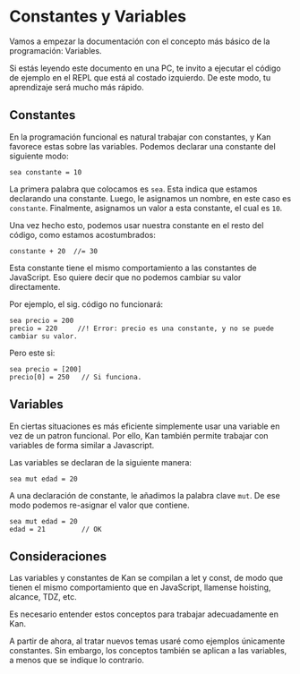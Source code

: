 # Constantes y Variables

Vamos a empezar la documentación con el concepto más básico de la programación:
Variables.

Si estás leyendo este documento en una PC, te invito a ejecutar el código de ejemplo
en el REPL que está al costado izquierdo. De este modo, tu aprendizaje será mucho
más rápido.


## Constantes


En la programación funcional es natural trabajar con constantes, y Kan favorece
estas sobre las variables. Podemos declarar una constante del siguiente modo:

```
sea constante = 10
```

La primera palabra que colocamos es `sea`. Esta indica que estamos declarando
una constante. Luego, le asignamos un nombre, en este caso es `constante`.
Finalmente, asignamos un valor a esta constante, el cual es `10`.

Una vez hecho esto, podemos usar nuestra constante en el resto del código,
como estamos acostumbrados:

```
constante + 20  //= 30
```

Esta constante tiene el mismo comportamiento a las constantes de JavaScript.
Eso quiere decir que no podemos cambiar su valor directamente.

Por ejemplo, el sig. código no funcionará:

```
sea precio = 200
precio = 220     //! Error: precio es una constante, y no se puede cambiar su valor.
```

Pero este si:

```
sea precio = [200]
precio[0] = 250   // Si funciona.
```


## Variables


En ciertas situaciones es más eficiente simplemente usar una variable en vez de un patron funcional.
Por ello, Kan también permite trabajar con variables de forma similar a Javascript.

Las variables se declaran de la siguiente manera:

```
sea mut edad = 20
```

A una declaración de constante, le añadimos la palabra clave `mut`. De ese modo podemos re-asignar el valor
que contiene.

```
sea mut edad = 20
edad = 21         // OK
```


## Consideraciones

Las variables y constantes de Kan se compilan a let y const, de modo que tienen el mismo comportamiento que en
JavaScript, llamense hoisting, alcance, TDZ, etc.

Es necesario entender estos conceptos para trabajar adecuadamente en Kan.

A partir de ahora, al tratar nuevos temas usaré como ejemplos únicamente constantes.
Sin embargo, los conceptos también se aplican a las variables, a menos que se indique
lo contrario.
